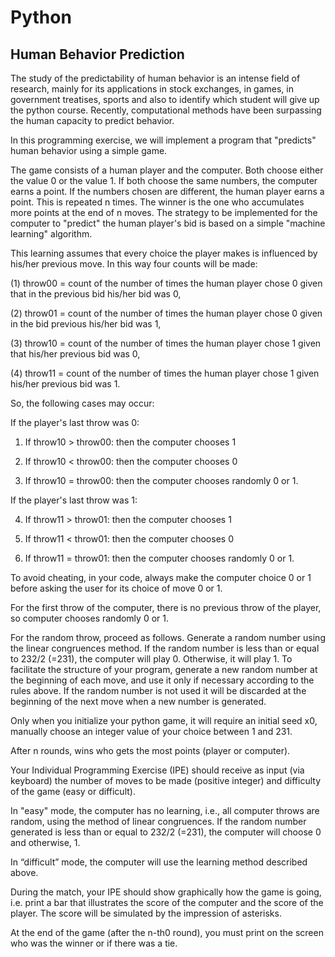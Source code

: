 # Python

## Human Behavior Prediction

The study of the predictability of human behavior is an intense field of research, mainly for its applications in stock exchanges, in games, in government treatises, sports and also to identify which student will give up the python course. Recently, computational methods have been surpassing the human capacity to predict behavior.

In this programming exercise, we will implement a program that "predicts" human behavior using a simple game.

The game consists of a human player and the computer. Both choose either the value 0 or the value 1. If both choose the same numbers, the computer earns a point. If the numbers chosen are different, the human player earns a point. This is repeated n times. The winner is the one who accumulates more points at the end of n moves. The strategy to be implemented for the computer to "predict" the human player's bid is based on a simple "machine learning" algorithm.

This learning assumes that every choice the player makes is influenced by his/her previous move. In this way four counts will be made:

(1) throw00 = count of the number of times the human player chose 0 given that in the previous bid his/her bid was 0,

(2) throw01 = count of the number of times the human player chose 0 given in the bid previous his/her bid was 1,

(3) throw10 = count of the number of times the human player chose 1 given that his/her previous bid was 0,

(4) throw11 = count of the number of times the human player chose 1 given his/her previous bid was 1.

So, the following cases may occur:

If the player's last throw was 0:

1. If throw10 > throw00: then the computer chooses 1

2. If throw10 < throw00: then the computer chooses 0

3. If throw10 = throw00: then the computer chooses randomly 0 or 1.

If the player's last throw was 1:

4. If throw11 > throw01: then the computer chooses 1

5. If throw11 < throw01: then the computer chooses 0

6. If throw11 = throw01: then the computer chooses randomly 0 or 1.

To avoid cheating, in your code, always make the computer choice 0 or 1 before asking the user for its choice of move 0 or 1.

For the first throw of the computer, there is no previous throw of the player, so computer chooses randomly 0 or 1.

For the random throw, proceed as follows. Generate a random number using the linear congruences method. If the random number is less than or equal to 232/2 (=231), the computer will play 0. Otherwise, it will play 1. To facilitate the structure of your program, generate a new random number at the beginning of each move, and use it only if necessary according to the rules above. If the random number is not used it will be discarded at the beginning of the next move when a new number is generated.

Only when you initialize your python game, it will require an initial seed x0, manually choose an integer value of your choice between 1 and 231.

After n rounds, wins who gets the most points (player or computer).

Your Individual Programming Exercise (IPE) should receive as input (via keyboard) the number of moves to be made (positive integer) and difficulty of the game (easy or difficult).

In "easy" mode, the computer has no learning, i.e., all computer throws are random, using the method of linear congruences. If the random number generated is less than or equal to 232/2 (=231), the computer will choose 0 and otherwise, 1.

In “difficult” mode, the computer will use the learning method described above.

During the match, your IPE should show graphically how the game is going, i.e. print a bar that illustrates the score of the computer and the score of the player. The score will be simulated by the impression of asterisks.

At the end of the game (after the n-th0 round), you must print on the screen who was the winner or if there was a tie.
